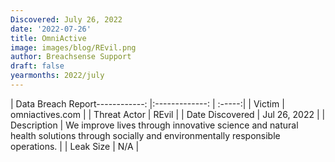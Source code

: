 ```yaml
---
Discovered: July 26, 2022
date: '2022-07-26'
title: OmniActive
image: images/blog/REvil.png
author: Breachsense Support
draft: false
yearmonths: 2022/july
---
```


| Data Breach Report------------:     |:-------------:    | :-----:|
| Victim      | omniactives.com      | 
| Threat Actor      | REvil      | 
| Date Discovered      | Jul 26, 2022      | 
| Description      | We improve lives through innovative science and natural health solutions through socially and environmentally responsible operations.      | 
| Leak Size      | N/A      | 

